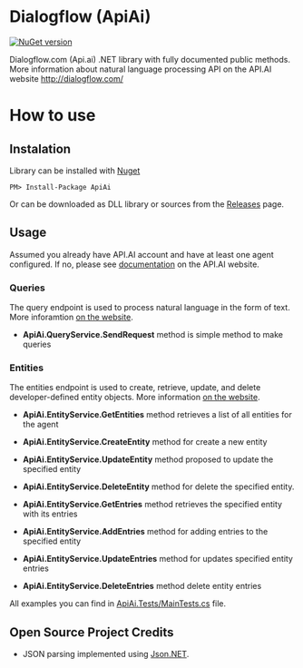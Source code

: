 # Dialogflow (ApiAi)
[![NuGet version](https://badge.fury.io/nu/ApiAi.svg)](https://www.nuget.org/packages/ApiAi/)

Dialogflow.com (Api.ai) .NET library with fully documented public methods. More information about natural language processing API on the API.AI website http://dialogflow.com/

# How to use
## Instalation

Library can be installed with [Nuget](https://www.nuget.org/packages/ApiAi/)
```
PM> Install-Package ApiAi
```

Or can be downloaded as DLL library or sources from the [Releases](https://github.com/NickRimmer/ApiAi/releases) page.

## Usage
Assumed you already have API.AI account and have at least one agent configured. If no, please see [documentation](http://dialogflow.com/docs/index.html) on the API.AI website.

### Queries
The query endpoint is used to process natural language in the form of text. More inforamtion [on the website](https://dialogflow.com/docs/reference/agent/query).

- __ApiAi.QueryService.SendRequest__ method is simple method to make queries


### Entities
The entities endpoint is used to create, retrieve, update, and delete developer-defined entity objects. More information [on the website](https://dialogflow.com/docs/reference/agent/entities).

- __ApiAi.EntityService.GetEntities__ method retrieves a list of all entities for the agent
- __ApiAi.EntityService.CreateEntity__ method for create a new entity
- __ApiAi.EntityService.UpdateEntity__ method proposed to update the specified entity
- __ApiAi.EntityService.DeleteEntity__ method for delete the specified entity.

- __ApiAi.EntityService.GetEntries__ method retrieves the specified entity with its entries
- __ApiAi.EntityService.AddEntries__ method for adding entries to the specified entity
- __ApiAi.EntityService.UpdateEntries__ method for updates specified entity entries
- __ApiAi.EntityService.DeleteEntries__ method delete entity entries

All examples you can find in [ApiAi.Tests/MainTests.cs](https://github.com/NickRimmer/ApiAi/blob/master/ApiAi.Tests/MainTests.cs) file.

## Open Source Project Credits

* JSON parsing implemented using [Json.NET](http://www.newtonsoft.com/json).
